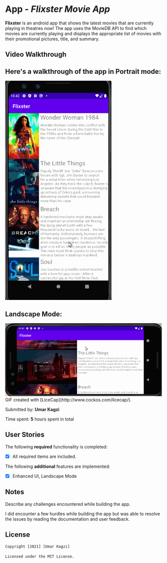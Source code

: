 # App - *Flixster Movie App*

**Flixster** is an android app that shows the latest movies that are currently playing in theatres now!
The app uses the MovieDB API to find which movies are currently playing and displays the appropriate list of movies with their promotional pictures, title, and summary.

## Video Walkthrough

## Here's a walkthrough of the app in Portrait mode:

<img src='flixster-walk-portrait.gif' title='Video Walkthrough' width='' alt='Video Walkthrough' />

## Landscape Mode:

<img src='flixster-walk-land.gif' title='Video Walkthrough' width='' alt='Video Walkthrough' />
GIF created with [LiceCap](http://www.cockos.com/licecap/).

Submitted by: **Umar Kagzi**

Time spent: **5** hours spent in total

## User Stories

The following **required** functionality is completed:

* [x] All required items are included.

The following **additional** features are implemented:

* [x] Enhanced UI, Landscape Mode


## Notes

Describe any challenges encountered while building the app.

I did encounter a few hurdles while building the app but was able to resolve the issues by reading the documentation and user feedback.

## License

    Copyright [2021] [Umar Kagzi]

    Licensed under the MIT License.
